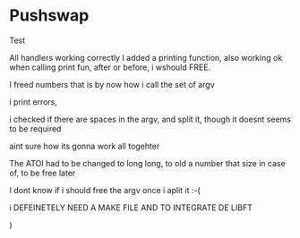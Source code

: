 # Pushswap
Test


All handlers working correctly
I added a printing function, also working ok
when calling print fun, after or before, i wshould FREE.

I freed numbers that is by now how i call the set of argv

i print errors, 

i checked if there are spaces in the argv, and split it, though it doesnt seems to be required

aint sure how its gonna work all togehter

The ATOI had to be changed to long long, to old a number that size in case of, to be free later

I dont know if i should free the argv once i aplit it :-( 

i DEFEINETELY NEED A MAKE FILE AND TO INTEGRATE DE LIBFT

)